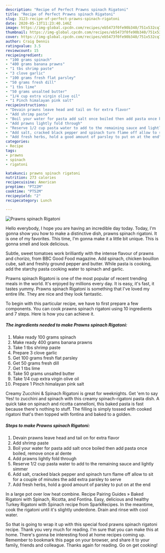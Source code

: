 ```yaml
---
description: "Recipe of Perfect Prawns spinach Rigatoni"
title: "Recipe of Perfect Prawns spinach Rigatoni"
slug: 3123-recipe-of-perfect-prawns-spinach-rigatoni
date: 2020-05-13T11:23:40.146Z
image: https://img-global.cpcdn.com/recipes/eb5473f0fe90b340/751x532cq70/prawns-spinach-rigatoni-recipe-main-photo.jpg
thumbnail: https://img-global.cpcdn.com/recipes/eb5473f0fe90b340/751x532cq70/prawns-spinach-rigatoni-recipe-main-photo.jpg
cover: https://img-global.cpcdn.com/recipes/eb5473f0fe90b340/751x532cq70/prawns-spinach-rigatoni-recipe-main-photo.jpg
author: Craig Dennis
ratingvalue: 3.5
reviewcount: 15
recipeingredient:
- "100 grams spinach"
- "400 grams banana prawns"
- "1 tbs shrimp paste"
- "3 clove garlic"
- "100 grams fresh flat parsley"
- "50 grams fresh dill"
- "1 tbs lime"
- "50 grams unsalted butter"
- "1/4 cup extra virgin olive oil"
- "1 Pinch himalayan pink salt"
recipeinstructions:
- "Devain prawns leave head and tail on for extra flavor"
- "Add shrimp paste"
- "Boil your water for pasta add salt once boiled then add pasta once boiled, remove once al dente"
- "Add prawns lightly fold through"
- "Reserve 1/2 cup pasta water to add to the remaining sauce and lightly simmer"
- "Add salt, cracked black pepper and spinach turn flame off allow to sit for a couple of minutes the add extra parsley to serve"
- "Add fresh herbs, hold a good amount of parsley to put on at the end"
categories:
- Recipe
tags:
- prawns
- spinach
- rigatoni

katakunci: prawns spinach rigatoni 
nutrition: 273 calories
recipecuisine: American
preptime: "PT22M"
cooktime: "PT52M"
recipeyield: "2"
recipecategory: Lunch

---
```



![Prawns spinach Rigatoni](https://img-global.cpcdn.com/recipes/eb5473f0fe90b340/751x532cq70/prawns-spinach-rigatoni-recipe-main-photo.jpg)

Hello everybody, I hope you are having an incredible day today. Today, I'm gonna show you how to make a distinctive dish, prawns spinach rigatoni. It is one of my favorites. This time, I'm gonna make it a little bit unique. This is gonna smell and look delicious.

Subtle, sweet tomatoes work brilliantly with the intense flavour of prawns and chorizo, from BBC Good Food magazine. Add spinach, chicken bouillon cube, salt and freshly ground pepper and butter. While pasta is cooking, add the starchy pasta cooking water to spinach and garlic.

Prawns spinach Rigatoni is one of the most popular of recent trending meals in the world. It's enjoyed by millions every day. It is easy, it's fast, it tastes yummy. Prawns spinach Rigatoni is something that I've loved my entire life. They are nice and they look fantastic.


To begin with this particular recipe, we have to first prepare a few components. You can cook prawns spinach rigatoni using 10 ingredients and 7 steps. Here is how you can achieve it.

<!--inarticleads1-->

##### The ingredients needed to make Prawns spinach Rigatoni:

1. Make ready 100 grams spinach
1. Make ready 400 grams banana prawns
1. Take 1 tbs shrimp paste
1. Prepare 3 clove garlic
1. Get 100 grams fresh flat parsley
1. Get 50 grams fresh dill
1. Get 1 tbs lime
1. Take 50 grams unsalted butter
1. Take 1/4 cup extra virgin olive oil
1. Prepare 1 Pinch himalayan pink salt


Creamy Zucchini &amp; Spinach Rigatoni is great for weeknights. Get &#39;em to say Yes! to zucchini and spinach with this creamy spinach-rigatoni pasta dish. A quick take on spinach and ricotta cannelloni, this baked pasta is fast because there&#39;s nothing to stuff. The filling is simply tossed with cooked rigatoni that&#39;s then topped with fontina and baked to a golden. 

<!--inarticleads2-->

##### Steps to make Prawns spinach Rigatoni:

1. Devain prawns leave head and tail on for extra flavor
1. Add shrimp paste
1. Boil your water for pasta add salt once boiled then add pasta once boiled, remove once al dente
1. Add prawns lightly fold through
1. Reserve 1/2 cup pasta water to add to the remaining sauce and lightly simmer
1. Add salt, cracked black pepper and spinach turn flame off allow to sit for a couple of minutes the add extra parsley to serve
1. Add fresh herbs, hold a good amount of parsley to put on at the end


In a large pot over low heat combine. Recipe Pairing Guides » Baked Rigatoni with Spinach, Ricotta, and Fontina. Easy, delicious and healthy Turkey Rigatoni with Spinach recipe from SparkRecipes. In the meantime, cook the rigatoni until it&#39;s slightly underdone. Drain and rinse with cool water. 

So that is going to wrap it up with this special food prawns spinach rigatoni recipe. Thank you very much for reading. I'm sure that you can make this at home. There's gonna be interesting food at home recipes coming up. Remember to bookmark this page on your browser, and share it to your family, friends and colleague. Thanks again for reading. Go on get cooking!
